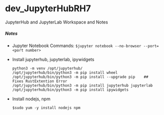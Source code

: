 # dev_JupyterHubRH7
JupyterHub and JupyterLab Workspace and Notes

##### Notes
- Jupyter Notebook Commands:
  `$jupyter notebook --no-browser --port=<port number>` <br/>

- Install jupyterhub, jupyterlab, ipywidgets
  ```
  python3 -m venv /opt/jupyterhub/
  /opt/jupyterhub/bin/python3 -m pip install wheel
  /opt/jupyterhub/bin/python3 -m pip install --upgrade pip    ## Fixes RustExtention Error
  /opt/jupyterhub/bin/python3 -m pip install jupyterhub jupyterlab
  /opt/jupyterhub/bin/python3 -m pip install ipywidgets
  ```

- Install nodejs, npm
  ```
  $sudo yum -y install nodejs npm
  ```
